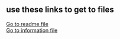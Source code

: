 ## use these links to get to files

[Go to readme file](README.md)  
[Go to information file](infofile.md)
